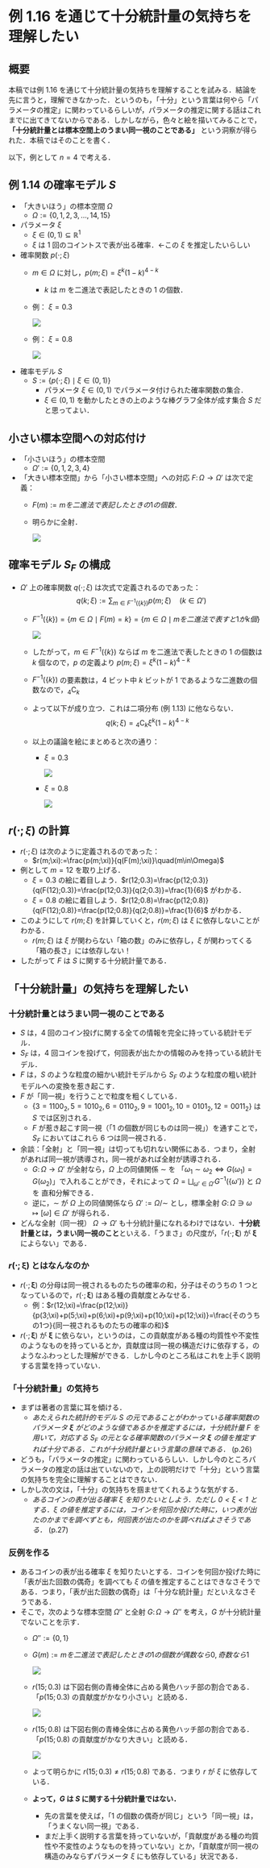 # 例 1.16 を通じて十分統計量の気持ちを理解したい
## 概要
本稿では例 1.16 を通じて十分統計量の気持ちを理解することを試みる．結論を先に言うと，理解できなかった．というのも，「十分」という言葉は何やら「パラメータの推定」に関わっているらしいが，パラメータの推定に関する話はこれまでに出てきてないからである．しかしながら，色々と絵を描いてみることで，**「十分統計量とは標本空間上のうまい同一視のことである」** という洞察が得られた．本稿ではそのことを書く．

以下，例として $n=4$ で考える．

## 例 1.14 の確率モデル $S$
- 「大きいほう」の標本空間 $\Omega$
  - $\Omega:=\{0,1,2,3,\ldots,14,15\}$
- パラメータ $\xi$
  - $\xi\in(0,1)\subseteq\mathbb{R}^1$
  - $\xi$ は $1$ 回のコイントスで表が出る確率．←この $\xi$ を推定したいらしい
- 確率関数 $p(\cdot;\xi)$
  - $m\in\Omega$ に対し，$p(m;\xi) = \xi^k(1-k)^{4-k}$
    - $k$ は $m$ を二進法で表記したときの $1$ の個数．
  - 例： $\xi=0.3$
  
    ![](./img/p_xi_0_3.png)

  - 例： $\xi=0.8$

    ![](./img/p_xi_0_8.png)
- 確率モデル $S$
  - $S:=\{p(\cdot;\xi)\mid\xi\in(0,1)\}$
    - パラメータ $\xi\in(0,1)$ でパラメータ付けられた確率関数の集合．
    - $\xi\in(0,1)$ を動かしたときの上のような棒グラフ全体が成す集合 $S$ だと思ってよい．

## 小さい標本空間への対応付け
- 「小さいほう」の標本空間
  - $\Omega':=\{0,1,2,3,4\}$
- 「大きい標本空間」から「小さい標本空間」への対応 $F\colon\Omega\to\Omega'$ は次で定義：
  - $F(m):= m を二進法で表記したときの 1 の個数．$
  - 明らかに全射．

    ![](./img/F.png)

## 確率モデル $S_F$ の構成
- $\Omega'$ 上の確率関数 $q(\cdot;\xi)$ は次式で定義されるのであった：
  $$
  q(k;\xi):=\sum_{m\in F^{-1}(\{k\})}p(m;\xi)\quad(k\in\Omega')
  $$
  - $F^{-1}(\{k\})=\{m\in\Omega\mid F(m)=k\}=\{m\in\Omega\mid m を二進法で表すと 1 が k 個\}$

    ![](./img/grouping.png)

  - したがって，$m\in F^{-1}(\{k\})$ ならば $m$ を二進法で表したときの $1$ の個数は $k$ 個なので，$p$ の定義より $p(m;\xi)=\xi^k(1-k)^{4-k}$
  - $F^{-1}(\{k\})$ の要素数は，$4$ ビット中 $k$ ビットが $1$ であるような二進数の個数なので，${}_4\mathrm{C}_k$
  - よって以下が成り立つ．これは二項分布 (例 1.13) に他ならない．
  $$
  q(k;\xi)={}_4\mathrm{C}_k\xi^k(1-k)^{4-k}
  $$
  - 以上の議論を絵にまとめると次の通り：
    -  $\xi=0.3$ 
    
        ![](./img/explain_procedure_0_3.png)

    -  $\xi=0.8$ 
    
        ![](./img/explain_procedure_0_8.png)

## $r(\cdot;\xi)$ の計算
- $r(\cdot;\xi)$ は次のように定義されるのであった：
  - $r(m;\xi):=\frac{p(m;\xi)}{q(F(m);\xi)}\quad(m\in\Omega)$
- 例として $m=12$ を取り上げる．
  - $\xi=0.3$ の絵に着目しよう．$r(12;0.3)=\frac{p(12;0.3)}{q(F(12);0.3)}=\frac{p(12;0.3)}{q(2;0.3)}=\frac{1}{6}$ がわかる．
  - $\xi=0.8$ の絵に着目しよう．$r(12;0.8)=\frac{p(12;0.8)}{q(F(12);0.8)}=\frac{p(12;0.8)}{q(2;0.8)}=\frac{1}{6}$ がわかる．
- このようにして $r(m;\xi)$ を計算していくと，$r(m;\xi)$ は $\xi$ に依存しないことがわかる．
  - $r(m;\xi)$ は $\xi$ が関わらない「箱の数」のみに依存し，$\xi$ が関わってくる「箱の長さ」には依存しない！
- したがって $F$ は $S$ に関する十分統計量である．

## 「十分統計量」の気持ちを理解したい
### 十分統計量とはうまい同一視のことである
- $S$ は，$4$ 回のコイン投げに関する全ての情報を完全に持っている統計モデル．
- $S_F$ は，$4$ 回コインを投げて，何回表が出たかの情報のみを持っている統計モデル．
- $F$ は，$S$ のような粒度の細かい統計モデルから $S_F$ のような粒度の粗い統計モデルへの変換を惹き起こす．
- $F$ が「同一視」を行うことで粒度を粗くしている．
  - $\{3=1100_2,5=1010_2,6=0110_2,9=1001_2,10=0101_2,12=0011_2\}$ は $S$ では区別される．
  - $F$ が惹き起こす同一視（「$1$ の個数が同じものは同一視」）を通すことで，$S_F$ においてはこれら $6$ つは同一視される．
- 余談：「全射」と「同一視」は切っても切れない関係にある．つまり，全射があれば同一視が誘導され，同一視があれば全射が誘導される．
  - $G\colon\Omega\to\Omega'$ が全射なら，$\Omega$ 上の同値関係 $\sim$ を 「$\omega_1\sim\omega_2\Leftrightarrow G(\omega_1)=G(\omega_2)$」で入れることができ，それによって $\Omega=\bigsqcup_{\omega'\in\Omega'}G^{-1}(\{\omega'\})$ と $\Omega$ を 直和分解できる．
  - 逆に，$\sim$ が $\Omega$ 上の同値関係なら $\Omega':=\Omega/{\sim}$ とし，標準全射 $G\colon\Omega\ni\omega\mapsto[\omega]\in\Omega'$ が得られる．
- どんな全射（同一視） $\Omega\to\Omega'$ も十分統計量になれるわけではない．**十分統計量とは，うまい同一視のこと**といえる．「うまさ」の尺度が，「$r(\cdot;\bm{\xi})$ が $\bm{\xi}$ によらない」である．

### $r(\cdot;\bm{\xi})$ とはなんなのか
- $r(\cdot;\bm{\xi})$ の分母は同一視されるものたちの確率の和，分子はそのうちの $1$ つとなっているので，$r(\cdot;\bm{\xi})$ はある種の貢献度とみなせる．
  - 例：$r(12;\xi)=\frac{p(12;\xi)}{p(3;\xi)+p(5;\xi)+p(6;\xi)+p(9;\xi)+p(10;\xi)+p(12;\xi)}=\frac{そのうちの1つ}{同一視されるものたちの確率の和}$
- $r(\cdot;\bm{\xi})$ が $\bm{\xi}$ に依らない，というのは，この貢献度がある種の均質性や不変性のようなものを持っているとか，貢献度は同一視の構造だけに依存する，のようなふわっとした理解ができる．しかし今のところ私はこれを上手く説明する言葉を持っていない．

### 「十分統計量」の気持ち
- まずは著者の言葉に耳を傾ける．
  - *あたえられた統計的モデル $S$ の元であることがわかっている確率関数のパラメータ $\bm{\xi}$ がどのような値であるかを推定するには，十分統計量 $F$ を用いて，対応する $S_F$ の元となる確率関数のパラメータ $\bm{\xi}$ の値を推定すれば十分である．これが十分統計量という言葉の意味である．* (p.26)
- どうも，「パラメータの推定」に関わっているらしい．しかし今のところパラメータの推定の話は出ていないので，上の説明だけで「十分」という言葉の気持ちを完全に理解することはできない．
- しかし次の文は，「十分」の気持ちを掴ませてくれるような気がする．
  - *あるコインの表が出る確率 $\xi$ を知りたいとしよう．ただし $0<\xi<1$ とする．$\xi$ の値を推定するには，コインを何回か投げた時に，いつ表が出たのかまでを調べずとも，何回表が出たのかを調べればよさそうである．* (p.27)

### 反例を作る
- あるコインの表が出る確率 $\xi$ を知りたいとする．コインを何回か投げた時に「表が出た回数の偶奇」を調べても $\xi$ の値を推定することはできなさそうである．つまり，「表が出た回数の偶奇」は「十分な統計量」だといえなさそうである．
- そこで，次のような標本空間 $\Omega''$ と全射 $G\colon\Omega\to\Omega''$ を考え，$G$ が十分統計量でないことを示す．
  - $\Omega'':=\{0,1\}$
  - $G(m):=m を二進法で表記したときの 1 の個数が偶数なら0, 奇数なら 1$
    
    ![](./img/G.png)

  - $r(15;0.3)$ は下図右側の青棒全体に占める黄色ハッチ部の割合である．「$p(15;0.3)$ の貢献度がかなり小さい」と読める．
    
    ![](./img/counter_example_0_3.png)

  - $r(15;0.8)$ は下図右側の青棒全体に占める黄色ハッチ部の割合である．「$p(15;0.8)$ の貢献度がかなり大きい」と読める．
      
    ![](./img/counter_example_0_8.png)

  - よって明らかに $r(15;0.3)\neq r(15;0.8)$ である．つまり $r$ が $\xi$ に依存している．
  - **よって，$G$ は $S$ に関する十分統計量ではない．**
    - 先の言葉を使えば，「$1$ の個数の偶奇が同じ」という「同一視」は，「うまくない同一視」である．
    - まだ上手く説明する言葉を持っていないが，「貢献度がある種の均質性や不変性のようなものを持っていない」とか，「貢献度が同一視の構造のみならずパラメータ $\xi$ にも依存している」状況である．